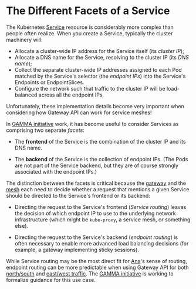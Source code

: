 # The Different Facets of a Service

The Kubernetes [Service] resource is considerably more complex than people
often realize. When you create a Service, typically the cluster machinery will:

- Allocate a cluster-wide IP address for the Service itself (its _cluster IP_);
- Allocate a DNS name for the Service, resolving to the cluster IP (its _DNS name_);
- Collect the separate cluster-wide IP addresses assigned to each Pod matched
  by the Service's selector (the _endpoint IPs_) into the Service's Endpoints
  or EndpointSlices.
- Configure the network such that traffic to the cluster IP will be
  load-balanced across all the endpoint IPs.

Unfortunately, these implementation details become very important when
considering how Gateway API can work for service meshes!

In [GAMMA initiative][gamma] work, it has become useful to consider Services
as comprising two separate _facets_:

- The **frontend** of the Service is the combination of the cluster IP and
  its DNS name.

- The **backend** of the Service is the collection of endpoint IPs. (The Pods
  are not part of the Service backend, but they are of course strongly
  associated with the endpoint IPs.)

The distinction between the facets is critical because the
[gateway](../api-types/gateway.md) and the [mesh](index.md) each need to decide whether
a request that mentions a given Service should be directed to the Service's
frontend or its backend:

- Directing the request to the Service's frontend (_Service routing_) leaves
  the decision of which endpoint IP to use to the underlying network
  infrastructure (which might be `kube-proxy`, a service mesh, or something
  else).

- Directing the request to the Service's backend (_endpoint routing_) is
  often necessary to enable more advanced load balancing decisions (for
  example, a gateway implementing sticky sessions).

While Service routing may be the most direct fit for [Ana]'s sense of routing,
endpoint routing can be more predictable when using Gateway API for both
[north/south] and [east/west traffic]. The [GAMMA initiative][gamma] is working to
formalize guidance for this use case.

[Service]: https://kubernetes.io/docs/concepts/services-networking/service/
[north/south]:gamma-glossary.md#northsouth-traffic
[east/west traffic]:gamma-glossary.md#eastwest-traffic
[gamma]:/concepts/gamma/
[Ana]:../concepts/roles-and-personas.md#ana
